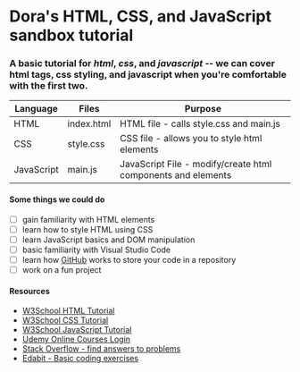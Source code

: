 # Dora's HTML, CSS, and JavaScript sandbox tutorial

### A basic tutorial for *html*, *css*, and *javascript* -- we can cover html tags, css styling, and javascript when you're comfortable with the first two.

Language | Files  | Purpose
------------ | ---------- | ---------------------------------------
HTML         | index.html | HTML file - calls style.css and main.js
CSS          | style.css  | CSS file - allows you to style html elements
JavaScript   | main.js    | JavaScript File - modify/create html components and elements

#### Some things we could do
- [ ] gain familiarity with HTML elements
- [ ] learn how to style HTML using CSS
- [ ] learn JavaScript basics and DOM manipulation
- [ ] basic familiarity with Visual Studio Code
- [ ] learn how [GitHub](http://github.com) works to store your code in a repository
- [ ] work on a fun project

#### Resources
* [W3School HTML Tutorial](https://www.w3schools.com/html/)
* [W3School CSS Tutorial](https://www.w3schools.com/css/default.asp)
* [W3School JavaScript Tutorial](https://www.w3schools.com/js/default.asp)
* [Udemy Online Courses Login](https://www.udemy.com/join/login-popup/?locale=en_US&response_type=html&next=https%3A%2F%2Fwww.udemy.com%2F)
* [Stack Overflow - find answers to problems](https://stackoverflow.com/)
* [Edabit - Basic coding exercises](https://edabit.com/)
